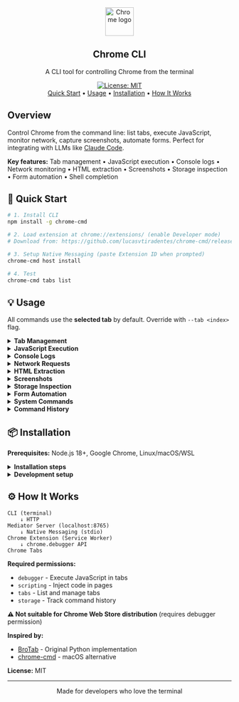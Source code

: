 <div align="center">
<a href="https://www.google.com/chrome/" target="_blank" rel="noopener noreferrer">
  <img width="64" src="https://raw.githubusercontent.com/alrra/browser-logos/main/src/chrome/chrome.svg" alt="Chrome logo">
</a>
<h2>Chrome CLI</h2>
<p>A CLI tool for controlling Chrome from the terminal</p>
<p>
  <a href="https://opensource.org/licenses/MIT"><img src="https://img.shields.io/badge/License-MIT-yellow.svg" alt="License: MIT"></a>
  <br>
  <a href="#rocket-quick-start">Quick Start</a> • <a href="#bulb-usage">Usage</a> • <a href="#package-installation">Installation</a> • <a href="#gear-how-it-works">How It Works</a>
</p>

</div>

## Overview

Control Chrome from the command line: list tabs, execute JavaScript, monitor network, capture screenshots, automate forms. Perfect for integrating with LLMs like [Claude Code](https://www.anthropic.com/claude-code).

**Key features:** Tab management • JavaScript execution • Console logs • Network monitoring • HTML extraction • Screenshots • Storage inspection • Form automation • Shell completion

## :rocket: Quick Start

```bash
# 1. Install CLI
npm install -g chrome-cmd

# 2. Load extension at chrome://extensions/ (enable Developer mode)
# Download from: https://github.com/lucasvtiradentes/chrome-cmd/releases

# 3. Setup Native Messaging (paste Extension ID when prompted)
chrome-cmd host install

# 4. Test
chrome-cmd tabs list
```

## :bulb: Usage

All commands use the **selected tab** by default. Override with `--tab <index>` flag.

<details>
<summary><b>Tab Management</b></summary>

```bash
# List all tabs
chrome-cmd tabs list

# Select a tab (recommended - all commands use selected tab)
chrome-cmd tabs select 1

# Focus/activate tab (bring to front)
chrome-cmd tabs focus
chrome-cmd tabs focus --tab 3

# Create new tab
chrome-cmd tabs create https://google.com
chrome-cmd tabs create https://google.com --background  # Don't focus
chrome-cmd tabs create                                  # Blank tab

# Navigate to URL
chrome-cmd tabs navigate https://github.com
chrome-cmd tabs navigate https://github.com --tab 2

# Refresh tab
chrome-cmd tabs refresh

# Close tab
chrome-cmd tabs close
```

</details>

<details>
<summary><b>JavaScript Execution</b></summary>

```bash
# Execute JavaScript on selected tab
chrome-cmd tabs exec "document.title"
# Output: "GitHub - Chrome CLI"

# More examples
chrome-cmd tabs exec "document.images.length"
chrome-cmd tabs exec "Array.from(document.querySelectorAll('a')).map(a => a.href)"
chrome-cmd tabs exec "2 + 2"
```

</details>

<details>
<summary><b>Console Logs</b></summary>

```bash
# Get logs (last 50 by default)
chrome-cmd tabs logs
chrome-cmd tabs logs -n 100

# Filter by type
chrome-cmd tabs logs --error
chrome-cmd tabs logs --warn
chrome-cmd tabs logs --info --log --debug

# Combine filters
chrome-cmd tabs logs --error --warn
```

**Features:** Color-coded output, smart object formatting, type filtering, adjustable limit

</details>

<details>
<summary><b>Network Requests</b></summary>

```bash
# Get requests (last 50, XHR/Fetch only)
chrome-cmd tabs requests
chrome-cmd tabs requests -n 100

# Filter by method
chrome-cmd tabs requests --method GET
chrome-cmd tabs requests --method POST

# Filter by status
chrome-cmd tabs requests --status 200
chrome-cmd tabs requests --status 404

# Include all types or failed requests
chrome-cmd tabs requests --all
chrome-cmd tabs requests --failed

# Include response bodies
chrome-cmd tabs requests --body

# Combine filters
chrome-cmd tabs requests --method POST --status 200
```

**Captured data:** URL, method, status, headers, payload, response body, timing, type, errors

</details>

<details>
<summary><b>HTML Extraction</b></summary>

```bash
# Extract HTML (pretty-printed by default)
chrome-cmd tabs html

# Extract specific element
chrome-cmd tabs html --selector "div.content"

# Raw HTML (no formatting)
chrome-cmd tabs html --raw

# Include SVG and style tags (hidden by default)
chrome-cmd tabs html --full
```

**Features:** Pretty printing, CSS selectors, token optimization, raw mode

</details>

<details>
<summary><b>Screenshots</b></summary>

```bash
# Screenshot selected tab (PNG format)
chrome-cmd tabs screenshot

# Custom output path
chrome-cmd tabs screenshot --output ~/Downloads/page.png

# Screenshot specific tab
chrome-cmd tabs screenshot --tab 2
```

</details>

<details>
<summary><b>Storage Inspection</b></summary>

```bash
# Get all storage (cookies, localStorage, sessionStorage)
chrome-cmd tabs storage

# Get specific storage type
chrome-cmd tabs storage --cookies
chrome-cmd tabs storage --local
chrome-cmd tabs storage --session
```

**Data includes:** Cookie flags, expiry, size, key-value pairs

</details>

<details>
<summary><b>Form Automation</b></summary>

```bash
# Click elements
chrome-cmd tabs click --selector "button.submit"
chrome-cmd tabs click --text "Sign In"

# Fill input fields
chrome-cmd tabs input --selector "#username" --value "myuser"
chrome-cmd tabs input --selector "#search" --value "query" --submit
```

</details>

<details>
<summary><b>System Commands</b></summary>

```bash
# Update to latest version
chrome-cmd update

# Shell completion (bash/zsh)
chrome-cmd completion install

# Mediator server management
chrome-cmd mediator status
chrome-cmd mediator kill
chrome-cmd mediator restart

# Native messaging host
chrome-cmd host install
chrome-cmd host uninstall
```

</details>

<details>
<summary><b>Command History</b></summary>

Click the Chrome CLI extension icon in your browser toolbar to view recent commands, execution times, and results.

</details>

## :package: Installation

**Prerequisites:** Node.js 18+, Google Chrome, Linux/macOS/WSL

<details>
<summary><b>Installation steps</b></summary>

**1. Install CLI globally**

```bash
npm install -g chrome-cmd
```

**2. Load Chrome Extension**

- Download the extension from [Releases](https://github.com/lucasvtiradentes/chrome-cmd/releases)
- Open `chrome://extensions/`
- Enable **Developer mode** (top-right toggle)
- Click **Load unpacked** → Select the downloaded extension folder
- **Copy the Extension ID** (e.g., `gepjnibmadcdhppipakehfcnobiaenhi`)

**3. Setup Native Messaging**

```bash
chrome-cmd host install  # Paste Extension ID when prompted
```

This creates the manifest at:

- Linux: `~/.config/google-chrome/NativeMessagingHosts/com.chrome_cli.native.json`
- macOS: `~/Library/Application Support/Google/Chrome/NativeMessagingHosts/com.chrome_cli.native.json`

**4. Reload Extension**

- Go to `chrome://extensions/`
- Click reload icon on Chrome CLI extension
- Check Service Worker logs for: `[Background] Connected to mediator`

**5. Test**

```bash
chrome-cmd tabs list
```

</details>

<details>
<summary><b>Development setup</b></summary>

For local development:

```bash
# Clone repository
git clone https://github.com/lucasvtiradentes/chrome-cmd.git
cd chrome-cmd

# Build CLI
cd packages/cli
npm install
npm run build

# Use with npm run dev
npm run dev -- tabs list
```

Load extension from `packages/chrome-extension/` directory.

</details>

## :gear: How It Works

```
CLI (terminal)
    ↓ HTTP
Mediator Server (localhost:8765)
    ↓ Native Messaging (stdio)
Chrome Extension (Service Worker)
    ↓ chrome.debugger API
Chrome Tabs
```

**Required permissions:**

- `debugger` - Execute JavaScript in tabs
- `scripting` - Inject code in pages
- `tabs` - List and manage tabs
- `storage` - Track command history

**⚠️ Not suitable for Chrome Web Store distribution** (requires debugger permission)

**Inspired by:**

- [BroTab](https://github.com/balta2ar/brotab) - Original Python implementation
- [chrome-cmd](https://github.com/prasmussen/chrome-cmd) - macOS alternative

**License:** MIT

---

<div align="center">
Made for developers who love the terminal
</div>
